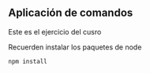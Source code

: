 ## Aplicación de comandos

Este es el ejercicio del cusro

Recuerden instalar los paquetes de node

`````
npm install

``````